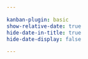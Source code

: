 ```yaml
---

kanban-plugin: basic
show-relative-date: true
hide-date-in-title: true
hide-date-display: false

---
```


